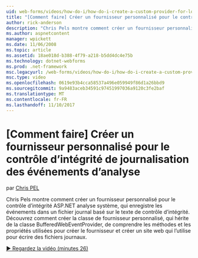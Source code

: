 ```yaml
---
uid: web-forms/videos/how-do-i/how-do-i-create-a-custom-provider-for-logging-health-monitoring-events
title: "[Comment faire] Créer un fournisseur personnalisé pour le contrôle d’intégrité de journalisation des événements d’analyse | Documents Microsoft"
author: rick-anderson
description: "Chris Pels montre comment créer un fournisseur personnalisé pour le contrôle d’intégrité ASP.NET analyse système, qui enregistre les événements dans un fichier journal basé sur le texte de contrôle d’intégrité. Le..."
ms.author: aspnetcontent
manager: wpickett
ms.date: 11/06/2008
ms.topic: article
ms.assetid: 18ae018d-b388-4f79-a218-b5dd4dc4e75b
ms.technology: dotnet-webforms
ms.prod: .net-framework
msc.legacyurl: /web-forms/videos/how-do-i/how-do-i-create-a-custom-provider-for-logging-health-monitoring-events
msc.type: video
ms.openlocfilehash: 0619e93b4cca58537a496e059949f86d1a26bbd9
ms.sourcegitcommit: 9a9483aceb34591c97451997036a9120c3fe2baf
ms.translationtype: MT
ms.contentlocale: fr-FR
ms.lasthandoff: 11/10/2017
---
```

<a name="how-do-i-create-a-custom-provider-for-logging-health-monitoring-events"></a>[Comment faire] Créer un fournisseur personnalisé pour le contrôle d’intégrité de journalisation des événements d’analyse
====================
par [Chris PEL](https://twitter.com/chrispels)

Chris Pels montre comment créer un fournisseur personnalisé pour le contrôle d’intégrité ASP.NET analyse système, qui enregistre les événements dans un fichier journal basé sur le texte de contrôle d’intégrité. Découvrez comment créer la classe de fournisseur personnalisé, qui hérite de la classe BufferedWebEventProvider, de comprendre les méthodes et les propriétés utilisées pour créer le fournisseur et créer un site web qui l’utilise pour écrire des fichiers journaux.

[&#9654; Regardez la vidéo (minutes 26)](https://channel9.msdn.com/Blogs/ASP-NET-Site-Videos/how-do-i-create-a-custom-provider-for-logging-health-monitoring-events)
